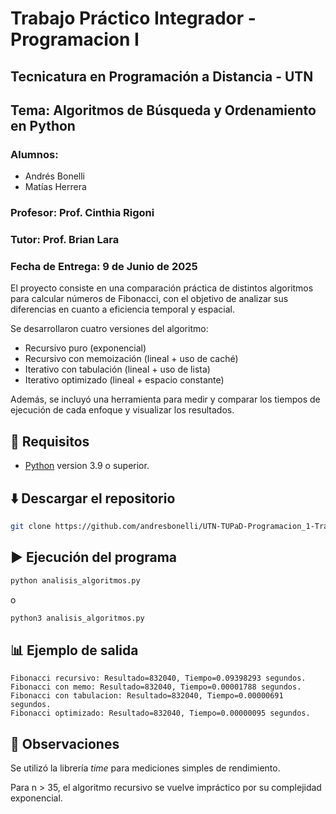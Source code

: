 # Trabajo Práctico Integrador - Programacion I
## Tecnicatura en Programación a Distancia - UTN

## Tema: Algoritmos de Búsqueda y Ordenamiento en Python

### Alumnos:
- Andrés Bonelli
- Matías Herrera

### Profesor: Prof. Cinthia Rigoni
### Tutor: Prof. Brian Lara
### Fecha de Entrega: 9 de Junio de 2025

El proyecto consiste en una comparación práctica de distintos algoritmos para calcular números de Fibonacci, con el objetivo de analizar sus diferencias en cuanto a eficiencia temporal y espacial.

Se desarrollaron cuatro versiones del algoritmo:

- Recursivo puro (exponencial)
- Recursivo con memoización (lineal + uso de caché)
- Iterativo con tabulación (lineal + uso de lista)
- Iterativo optimizado (lineal + espacio constante)

Además, se incluyó una herramienta para medir y comparar los tiempos de ejecución de cada enfoque y visualizar los resultados.

## 🧰 Requisitos

- [Python](https://www.python.org/downloads/) version 3.9 o superior.

## ⬇️ Descargar el repositorio 

```bash
git clone https://github.com/andresbonelli/UTN-TUPaD-Programacion_1-Trabajo-Integrador
```

## ▶️ Ejecución del programa
```bash
python analisis_algoritmos.py
```
o
```bash
python3 analisis_algoritmos.py
```

## 📊 Ejemplo de salida
```plaintext
Fibonacci recursivo: Resultado=832040, Tiempo=0.09398293 segundos.
Fibonacci con memo: Resultado=832040, Tiempo=0.00001788 segundos.
Fibonacci con tabulacion: Resultado=832040, Tiempo=0.00000691 segundos.
Fibonacci optimizado: Resultado=832040, Tiempo=0.00000095 segundos.
```

## 📌 Observaciones
Se utilizó la librería _time_ para mediciones simples de rendimiento.

Para n > 35, el algoritmo recursivo se vuelve impráctico por su complejidad exponencial.